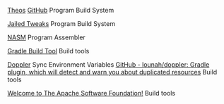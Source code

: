 
[Theos](https://theos.dev/)
[GitHub](https://github.com/theos/theos)
Program Build System

[Jailed Tweaks](https://github.com/kabiroberai/theos-jailed/wiki/Installation)
Program Build System

[NASM](https://www.nasm.us/)
Program Assembler

[Gradle Build Tool](https://gradle.org/)
Build tools

[Doppler](https://www.doppler.com/)
Sync Environment Variables
[GitHub - lounah/doppler: Gradle plugin, which will detect and warn you about duplicated resources](https://github.com/lounah/doppler)
Build tools

[Welcome to The Apache Software Foundation!](https://www.apache.org/)
Build tools
